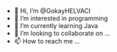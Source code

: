 - 👋 Hi, I’m @GokayHELVACI
- 👀 I’m interested in programming
- 🌱 I’m currently learning Java
- 💞️ I’m looking to collaborate on ...
- 📫 How to reach me ...

<!---
GokayHELVACI/GokayHELVACI is a ✨ special ✨ repository because its `README.md` (this file) appears on your GitHub profile.
You can click the Preview link to take a look at your changes.
--->
